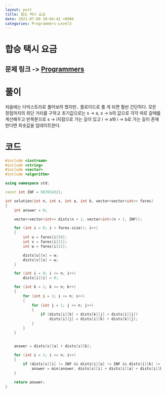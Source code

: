 ```yaml
---
layout: post
title: 합승 택시 요금
date: 2021-07-09 10:04:42 +0900
categories: Programmers-Level3
---
```


# 합승 택시 요금
## 문제 링크 -> [Programmers](https://programmers.co.kr/learn/courses/30/lessons/72413)

# 풀이
처음에는 다익스트라로 풀어보려 했지만.. 플로이드로 풀 게 되면 훨씬 간단하다. 모든 정점까지의 최단 거리를 구하고 초기값으로는 s -> a, s -> b의 값으로 각각 따로 갈때를 계산해두고 반복문으로 s -> i지점으로 가는 길이 있고 i -> a와 i -> b로 가는 길이 존재한다면 최솟값을 업데이트한다.

# 코드
```C++
#include <iostream>
#include <string>
#include <vector>
#include <algorithm>

using namespace std;

const int INF = 987654321;

int solution(int n, int s, int a, int b, vector<vector<int>> fares) 
{
    int answer = 0;

    vector<vector<int>> dists(n + 1, vector<int>(n + 1, INF));

    for (int i = 0; i < fares.size(); i++)
    {
        int u = fares[i][0];
        int v = fares[i][1];
        int w = fares[i][2];

        dists[u][v] = w;
        dists[v][u] = w;
    }

    for (int i = 0; i <= n; i++)
        dists[i][i] = 0;

    for (int k = 1; k <= n; k++)
    {
        for (int i = 1; i <= n; i++)
        {
            for (int j = 1; j <= n; j++)
            {
                if (dists[i][k] + dists[k][j] < dists[i][j])
                    dists[i][j] = dists[i][k] + dists[k][j];
            }
        }
    }


    answer = dists[s][a] + dists[s][b];

    for (int i = 1; i <= n; i++)
    {
        if (dists[s][i] != INF && dists[i][a] != INF && dists[i][b] != INF)
            answer = min(answer, dists[s][i] + dists[i][a] + dists[i][b]);
    }

    return answer;
}
```